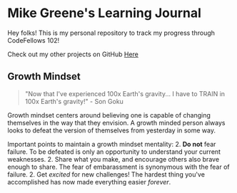 # Mike Greene's Learning Journal

Hey folks! This is my personal repository to track my progress through CodeFellows 102!

Check out my other projects on GitHub [Here](https://github.com/micgreene?tab=projects)

## Growth Mindset
> "Now that I've experienced 100x Earth's gravity... I have to TRAIN in 100x Earth's gravity!" - Son Goku

Growth mindset centers around believing one is capable of changing themselves in the way that they envision. A growth minded person always looks to defeat the version of themselves from yesterday in some way.

Important points to maintain a growth mindset mentality:
2. **Do not** fear failure. To be defeated is only an opportunity to understand your current weaknesses.
2. Share what you make, and encourage others also brave enough to share. The fear of embarassment is synonymous with the fear of failure.
2. Get _excited_ for new challenges! The hardest thing you've accomplished has now made everything easier _forever_.
